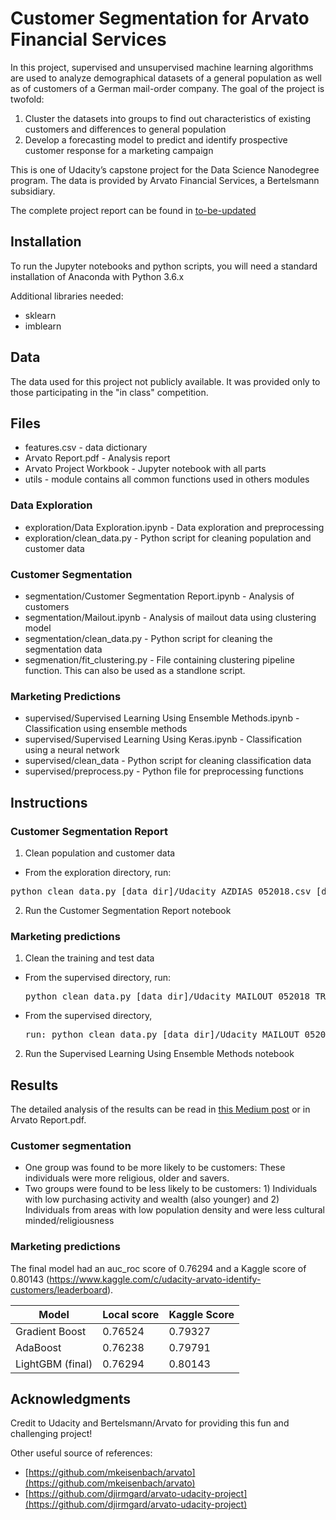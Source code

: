 # Customer Segmentation for Arvato Financial Services

In this project, supervised and unsupervised machine learning algorithms are used to analyze demographical datasets of a general population as well as of customers of a German mail-order company. The goal of the project is twofold:

1. Cluster the datasets into groups to find out characteristics of existing customers and differences to general population
2. Develop a forecasting model to predict and identify prospective customer response for a marketing campaign

This is one of Udacity’s capstone project for the Data Science Nanodegree program. The data is provided by Arvato Financial Services, a Bertelsmann subsidiary.

The complete project report can be found in [to-be-updated](to-be-updated)

## Installation
To run the Jupyter notebooks and python scripts, you will need a standard installation of Anaconda with Python 3.6.x

Additional libraries needed:
- sklearn
- imblearn

## Data
The data used for this project not publicly available. It was provided only to those participating in the "in class" competition.

## Files
- features.csv - data dictionary
- Arvato Report.pdf - Analysis report
- Arvato Project Workbook - Jupyter notebook with all parts
- utils - module contains all common functions used in others modules

### Data Exploration
- exploration/Data Exploration.ipynb - Data exploration and preprocessing
- exploration/clean_data.py - Python script for cleaning population and customer data

### Customer Segmentation
- segmentation/Customer Segmentation Report.ipynb - Analysis of customers
- segmentation/Mailout.ipynb - Analysis of mailout data using clustering model
- segmentation/clean_data.py - Python script for cleaning the segmentation data
- segmenation/fit_clustering.py - File containing clustering pipeline function. This can also be used as a standlone script.

### Marketing Predictions
- supervised/Supervised Learning Using Ensemble Methods.ipynb - Classification using ensemble methods
- supervised/Supervised Learning Using Keras.ipynb - Classification using a neural network
- supervised/clean_data - Python script for cleaning classification data
- supervised/preprocess.py - Python file for preprocessing functions

## Instructions
### Customer Segmentation Report
1. Clean population and customer data

  - From the exploration directory, run:
  <pre>python clean_data.py [data_dir]/Udacity_AZDIAS_052018.csv [data_dir]/Udacity_CUSTOMERS_052018.csv ../data/merged_data_clean.csv</pre>


2. Run the Customer Segmentation Report notebook

### Marketing predictions
1. Clean the training and test data
- From the supervised directory, run:
  <pre>python clean_data.py [data_dir]/Udacity_MAILOUT_052018_TRAIN.csv mailout_train_clean.csv</pre>

- From the supervised directory,
  <pre>run: python clean_data.py [data_dir]/Udacity_MAILOUT_052018_TEST.csv mailout_test_clean.csv</pre>

2. Run the Supervised Learning Using Ensemble Methods notebook

## Results
The detailed analysis of the results can be read in [this Medium post](to-be-updated) or in Arvato Report.pdf.

### Customer segmentation
- One group was found to be more likely to be customers: These individuals were more religious, older and savers.
- Two groups were found to be less likely to be customers: 1) Individuals with low purchasing activity and wealth (also younger) and 2) Individuals from areas with low population density and were less cultural minded/religiousness

### Marketing predictions
The final model had an auc_roc score of 0.76294 and a Kaggle score of 0.80143 (https://www.kaggle.com/c/udacity-arvato-identify-customers/leaderboard).

Model | Local score |Kaggle Score
--- | --- | ---
Gradient Boost | 0.76524 | 0.79327
AdaBoost | 0.76238 | 0.79791
LightGBM (final) | 0.76294 | 0.80143


## Acknowledgments

Credit to Udacity and Bertelsmann/Arvato for providing this fun and challenging project!

Other useful source of references:
 + [https://github.com/mkeisenbach/arvato](https://github.com/mkeisenbach/arvato)
 + [https://github.com/djirmgard/arvato-udacity-project](https://github.com/djirmgard/arvato-udacity-project)
